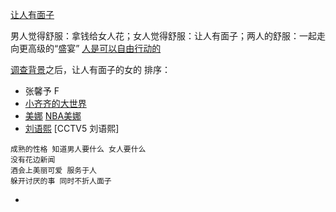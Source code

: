 
[让人有面子](https://github.com/7900ms/000nottheater_deserted_systemlibrary/blob/master/supplementary/chain-真实惠会导致赚更多钱.md)

男人觉得舒服：拿钱给女人花；女人觉得舒服：让人有面子；两人的舒服：一起走向更高级的“盛宴” [人是可以自由行动的](https://github.com/7900ms/000nottheater_deserted_systemlibrary/blob/master/supplementary/chain-近朱者赤.md)

[调查背景](https://www.v2ex.com/notes/28139)之后，让人有面子的女的 排序：
- 张馨予 F
- [小齐齐的大世界](http://weibo.com/2057592134/F0nK9oh8B)
- [美娜](https://github.com/7900ms/000nottheater_deserted_systemthunder/blob/master/torrent/m-节目-美娜.md) [NBA美娜](https://kknews.cc/news/p46r9zz.html)
- [刘语熙](http://weibo.com/liuhanghang) [CCTV5 刘语熙]
```
成熟的性格 知道男人要什么 女人要什么
没有花边新闻
酒会上美丽可爱 服务于人
躲开讨厌的事 同时不折人面子
```

-
